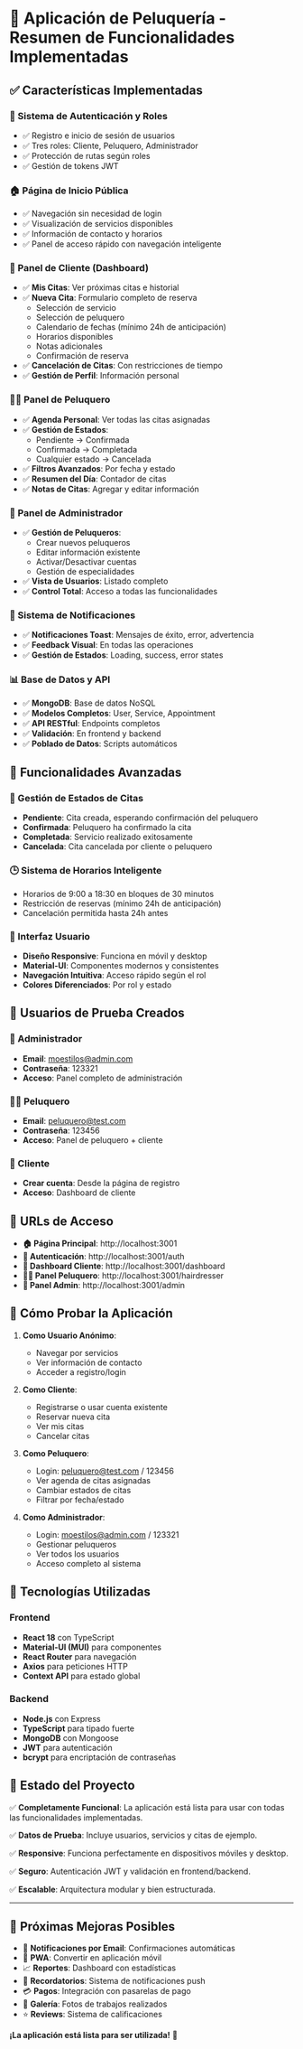 # 🚀 Aplicación de Peluquería - Resumen de Funcionalidades Implementadas

## ✅ Características Implementadas

### 🔐 Sistema de Autenticación y Roles
- ✅ Registro e inicio de sesión de usuarios
- ✅ Tres roles: Cliente, Peluquero, Administrador
- ✅ Protección de rutas según roles
- ✅ Gestión de tokens JWT

### 🏠 Página de Inicio Pública
- ✅ Navegación sin necesidad de login
- ✅ Visualización de servicios disponibles
- ✅ Información de contacto y horarios
- ✅ Panel de acceso rápido con navegación inteligente

### 👤 Panel de Cliente (Dashboard)
- ✅ **Mis Citas**: Ver próximas citas e historial
- ✅ **Nueva Cita**: Formulario completo de reserva
  - Selección de servicio
  - Selección de peluquero
  - Calendario de fechas (mínimo 24h de anticipación)
  - Horarios disponibles
  - Notas adicionales
  - Confirmación de reserva
- ✅ **Cancelación de Citas**: Con restricciones de tiempo
- ✅ **Gestión de Perfil**: Información personal

### 💇‍♂️ Panel de Peluquero
- ✅ **Agenda Personal**: Ver todas las citas asignadas
- ✅ **Gestión de Estados**: 
  - Pendiente → Confirmada
  - Confirmada → Completada
  - Cualquier estado → Cancelada
- ✅ **Filtros Avanzados**: Por fecha y estado
- ✅ **Resumen del Día**: Contador de citas
- ✅ **Notas de Citas**: Agregar y editar información

### 🔧 Panel de Administrador
- ✅ **Gestión de Peluqueros**: 
  - Crear nuevos peluqueros
  - Editar información existente
  - Activar/Desactivar cuentas
  - Gestión de especialidades
- ✅ **Vista de Usuarios**: Listado completo
- ✅ **Control Total**: Acceso a todas las funcionalidades

### 🔔 Sistema de Notificaciones
- ✅ **Notificaciones Toast**: Mensajes de éxito, error, advertencia
- ✅ **Feedback Visual**: En todas las operaciones
- ✅ **Gestión de Estados**: Loading, success, error states

### 📊 Base de Datos y API
- ✅ **MongoDB**: Base de datos NoSQL
- ✅ **Modelos Completos**: User, Service, Appointment
- ✅ **API RESTful**: Endpoints completos
- ✅ **Validación**: En frontend y backend
- ✅ **Poblado de Datos**: Scripts automáticos

## 🎯 Funcionalidades Avanzadas

### 🔄 Gestión de Estados de Citas
- **Pendiente**: Cita creada, esperando confirmación del peluquero
- **Confirmada**: Peluquero ha confirmado la cita
- **Completada**: Servicio realizado exitosamente
- **Cancelada**: Cita cancelada por cliente o peluquero

### 🕒 Sistema de Horarios Inteligente
- Horarios de 9:00 a 18:30 en bloques de 30 minutos
- Restricción de reservas (mínimo 24h de anticipación)
- Cancelación permitida hasta 24h antes

### 🎨 Interfaz Usuario
- **Diseño Responsive**: Funciona en móvil y desktop
- **Material-UI**: Componentes modernos y consistentes
- **Navegación Intuitiva**: Acceso rápido según el rol
- **Colores Diferenciados**: Por rol y estado

## 👥 Usuarios de Prueba Creados

### 🔑 Administrador
- **Email**: moestilos@admin.com
- **Contraseña**: 123321
- **Acceso**: Panel completo de administración

### 💇‍♂️ Peluquero
- **Email**: peluquero@test.com
- **Contraseña**: 123456
- **Acceso**: Panel de peluquero + cliente

### 👤 Cliente
- **Crear cuenta**: Desde la página de registro
- **Acceso**: Dashboard de cliente

## 🚀 URLs de Acceso

- **🏠 Página Principal**: http://localhost:3001
- **🔐 Autenticación**: http://localhost:3001/auth
- **👤 Dashboard Cliente**: http://localhost:3001/dashboard
- **💇‍♂️ Panel Peluquero**: http://localhost:3001/hairdresser
- **🔧 Panel Admin**: http://localhost:3001/admin

## 📱 Cómo Probar la Aplicación

1. **Como Usuario Anónimo**:
   - Navegar por servicios
   - Ver información de contacto
   - Acceder a registro/login

2. **Como Cliente**:
   - Registrarse o usar cuenta existente
   - Reservar nueva cita
   - Ver mis citas
   - Cancelar citas

3. **Como Peluquero**:
   - Login: peluquero@test.com / 123456
   - Ver agenda de citas asignadas
   - Cambiar estados de citas
   - Filtrar por fecha/estado

4. **Como Administrador**:
   - Login: moestilos@admin.com / 123321
   - Gestionar peluqueros
   - Ver todos los usuarios
   - Acceso completo al sistema

## 🔧 Tecnologías Utilizadas

### Frontend
- **React 18** con TypeScript
- **Material-UI (MUI)** para componentes
- **React Router** para navegación
- **Axios** para peticiones HTTP
- **Context API** para estado global

### Backend
- **Node.js** con Express
- **TypeScript** para tipado fuerte
- **MongoDB** con Mongoose
- **JWT** para autenticación
- **bcrypt** para encriptación de contraseñas

## 🎉 Estado del Proyecto

✅ **Completamente Funcional**: La aplicación está lista para usar con todas las funcionalidades implementadas.

✅ **Datos de Prueba**: Incluye usuarios, servicios y citas de ejemplo.

✅ **Responsive**: Funciona perfectamente en dispositivos móviles y desktop.

✅ **Seguro**: Autenticación JWT y validación en frontend/backend.

✅ **Escalable**: Arquitectura modular y bien estructurada.

---

## 🎯 Próximas Mejoras Posibles

- 📧 **Notificaciones por Email**: Confirmaciones automáticas
- 📱 **PWA**: Convertir en aplicación móvil
- 📈 **Reportes**: Dashboard con estadísticas
- 🔔 **Recordatorios**: Sistema de notificaciones push
- 💳 **Pagos**: Integración con pasarelas de pago
- 📸 **Galería**: Fotos de trabajos realizados
- ⭐ **Reviews**: Sistema de calificaciones

**¡La aplicación está lista para ser utilizada!** 🚀
